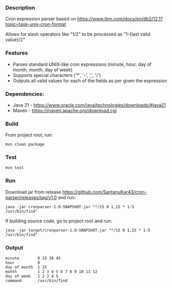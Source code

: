 ### Description
Cron expression parser based on https://www.ibm.com/docs/en/db2/12.1?topic=task-unix-cron-format

Allows for slash operators like "1/2" to be processed as "1-{last valid value}/2"

### Features
- Parses standard UNIX-like cron expressions (minute, hour, day of month, month, day of week)
- Supports special characters ('*', '-', ',', '/')
- Outputs all valid values for each of the fields as per given the expression

### Dependencies:
- Java 21 - https://www.oracle.com/java/technologies/downloads/#java21
- Maven - https://maven.apache.org/download.cgi

### Build
From project root, run:

```mvn clean package``` 
### Test

```mvn test```

### Run
Download jar from release https://github.com/SantanuKar43/cron-parser/releases/tag/v1.0 and run:

```java -jar cronparser-1.0-SNAPSHOT.jar "*/15 0 1,15 * 1-5 /usr/bin/find"```

If building source code, go to project root and run:

```java -jar target/cronparser-1.0-SNAPSHOT.jar "*/15 0 1,15 * 1-5 /usr/bin/find"```

### Output
```
minute        0 15 30 45
hour          0
day of month  1 15
month         1 2 3 4 5 6 7 8 9 10 11 12
day of week   1 2 3 4 5
command       /usr/bin/find

```

